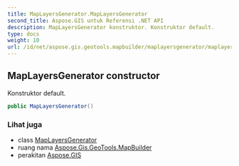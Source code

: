 ```yaml
---
title: MapLayersGenerator.MapLayersGenerator
second_title: Aspose.GIS untuk Referensi .NET API
description: MapLayersGenerator konstruktor. Konstruktor default.
type: docs
weight: 10
url: /id/net/aspose.gis.geotools.mapbuilder/maplayersgenerator/maplayersgenerator/
---
```

## MapLayersGenerator constructor

Konstruktor default.

```csharp
public MapLayersGenerator()
```

### Lihat juga

* class [MapLayersGenerator](../)
* ruang nama [Aspose.Gis.GeoTools.MapBuilder](../../maplayersgenerator/)
* perakitan [Aspose.GIS](../../../)


